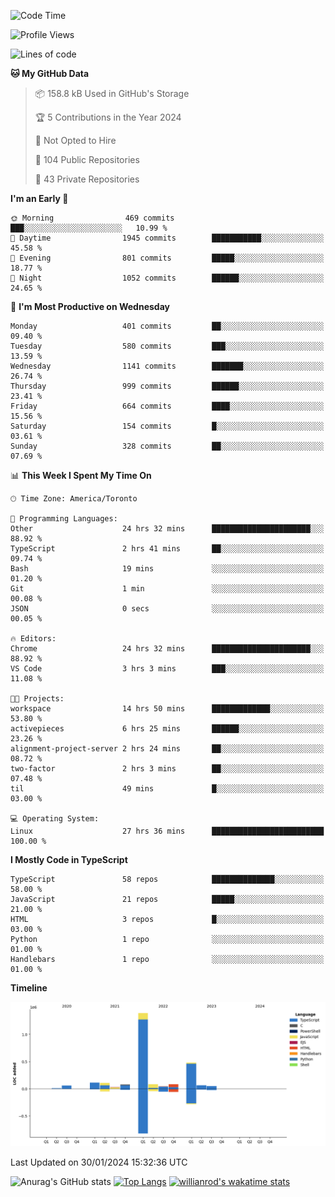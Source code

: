 <!--START_SECTION:waka-->
![Code Time](http://img.shields.io/badge/Code%20Time-1%2C134%20hrs%2033%20mins-blue)

![Profile Views](http://img.shields.io/badge/Profile%20Views-2-blue)

![Lines of code](https://img.shields.io/badge/From%20Hello%20World%20I%27ve%20Written-2.6%20million%20lines%20of%20code-blue)

**🐱 My GitHub Data** 

> 📦 158.8 kB Used in GitHub's Storage 
 > 
> 🏆 5 Contributions in the Year 2024
 > 
> 🚫 Not Opted to Hire
 > 
> 📜 104 Public Repositories 
 > 
> 🔑 43 Private Repositories 
 > 
**I'm an Early 🐤** 

```text
🌞 Morning                469 commits         ███░░░░░░░░░░░░░░░░░░░░░░   10.99 % 
🌆 Daytime                1945 commits        ███████████░░░░░░░░░░░░░░   45.58 % 
🌃 Evening                801 commits         █████░░░░░░░░░░░░░░░░░░░░   18.77 % 
🌙 Night                  1052 commits        ██████░░░░░░░░░░░░░░░░░░░   24.65 % 
```
📅 **I'm Most Productive on Wednesday** 

```text
Monday                   401 commits         ██░░░░░░░░░░░░░░░░░░░░░░░   09.40 % 
Tuesday                  580 commits         ███░░░░░░░░░░░░░░░░░░░░░░   13.59 % 
Wednesday                1141 commits        ███████░░░░░░░░░░░░░░░░░░   26.74 % 
Thursday                 999 commits         ██████░░░░░░░░░░░░░░░░░░░   23.41 % 
Friday                   664 commits         ████░░░░░░░░░░░░░░░░░░░░░   15.56 % 
Saturday                 154 commits         █░░░░░░░░░░░░░░░░░░░░░░░░   03.61 % 
Sunday                   328 commits         ██░░░░░░░░░░░░░░░░░░░░░░░   07.69 % 
```


📊 **This Week I Spent My Time On** 

```text
🕑︎ Time Zone: America/Toronto

💬 Programming Languages: 
Other                    24 hrs 32 mins      ██████████████████████░░░   88.92 % 
TypeScript               2 hrs 41 mins       ██░░░░░░░░░░░░░░░░░░░░░░░   09.74 % 
Bash                     19 mins             ░░░░░░░░░░░░░░░░░░░░░░░░░   01.20 % 
Git                      1 min               ░░░░░░░░░░░░░░░░░░░░░░░░░   00.08 % 
JSON                     0 secs              ░░░░░░░░░░░░░░░░░░░░░░░░░   00.05 % 

🔥 Editors: 
Chrome                   24 hrs 32 mins      ██████████████████████░░░   88.92 % 
VS Code                  3 hrs 3 mins        ███░░░░░░░░░░░░░░░░░░░░░░   11.08 % 

🐱‍💻 Projects: 
workspace                14 hrs 50 mins      █████████████░░░░░░░░░░░░   53.80 % 
activepieces             6 hrs 25 mins       ██████░░░░░░░░░░░░░░░░░░░   23.26 % 
alignment-project-server 2 hrs 24 mins       ██░░░░░░░░░░░░░░░░░░░░░░░   08.72 % 
two-factor               2 hrs 3 mins        ██░░░░░░░░░░░░░░░░░░░░░░░   07.48 % 
til                      49 mins             █░░░░░░░░░░░░░░░░░░░░░░░░   03.00 % 

💻 Operating System: 
Linux                    27 hrs 36 mins      █████████████████████████   100.00 % 
```

**I Mostly Code in TypeScript** 

```text
TypeScript               58 repos            ██████████████░░░░░░░░░░░   58.00 % 
JavaScript               21 repos            █████░░░░░░░░░░░░░░░░░░░░   21.00 % 
HTML                     3 repos             █░░░░░░░░░░░░░░░░░░░░░░░░   03.00 % 
Python                   1 repo              ░░░░░░░░░░░░░░░░░░░░░░░░░   01.00 % 
Handlebars               1 repo              ░░░░░░░░░░░░░░░░░░░░░░░░░   01.00 % 
```



**Timeline**

![Lines of Code chart](https://raw.githubusercontent.com/wise-introvert/wise-introvert/master/assets/bar_graph.png)


 Last Updated on 30/01/2024 15:32:36 UTC
<!--END_SECTION:waka-->

![Anurag's GitHub stats](https://github-readme-stats.vercel.app/api?username=wise-introvert&count_private=true&show_icons=true)
[![Top Langs](https://github-readme-stats.vercel.app/api/top-langs/?username=wise-introvert&langs_count=10)](https://github.com/anuraghazra/github-readme-stats)
[![willianrod's wakatime stats](https://github-readme-stats.vercel.app/api/wakatime?username=wiseintrovert)](https://github.com/anuraghazra/github-readme-stats)
